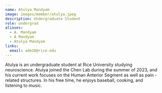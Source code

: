 ```yaml
---
name: Atulya Mandyam
image: images/member/atulya.jpeg
description: Undergraduate Student
role: undergrad
aliases:
  - A. Mandyam
  - A Mandyam
  - Atulya Mandyam
links:
  email: adm10@rice.edu
---
```


Atulya is an undergraduate student at Rice University studying neuroscience. Atulya joined the Chen Lab during the summer of 2023, and his current work focuses on the Human Anterior Segment as well as pain - related structures. In his free time, he enjoys baseball, cooking, and listening to music.

